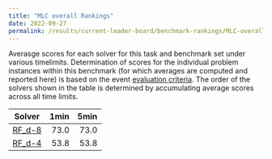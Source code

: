 ```yaml
---
title: "MLC overall Rankings"
date: 2022-09-27
permalink: /results/current-leader-board/benchmark-rankings/MLC-overall-rankings
---
```



Averasge scores for each solver for this task and benchmark set under various timelimits.  Determination of scores for the individual problem instances within this benchmark (for which averages are computed and reported here) is based on the event [evaluation criteria](https://uaicompetition.github.io/uci-2022/results/evaluation-criteria/).  The order of the solvers shown in the table is determined by accumulating average scores across all time limits.

|                   Solver                    | 1min | 5min |
| ------------------------------------------- | ---: | ---: |
| [RF_d-8](../solver-scores/RF_d-8-scores.md) | 73.0 | 73.0 |
| [RF_d-4](../solver-scores/RF_d-4-scores.md) | 53.8 | 53.8 |

